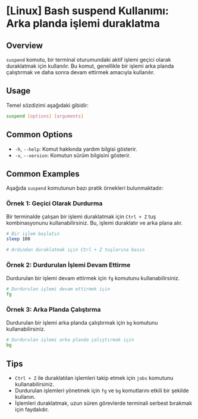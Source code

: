# [Linux] Bash suspend Kullanımı: Arka planda işlemi duraklatma

## Overview
`suspend` komutu, bir terminal oturumundaki aktif işlemi geçici olarak duraklatmak için kullanılır. Bu komut, genellikle bir işlemi arka planda çalıştırmak ve daha sonra devam ettirmek amacıyla kullanılır.

## Usage
Temel sözdizimi aşağıdaki gibidir:

```bash
suspend [options] [arguments]
```

## Common Options
- `-h`, `--help`: Komut hakkında yardım bilgisi gösterir.
- `-v`, `--version`: Komutun sürüm bilgisini gösterir.

## Common Examples
Aşağıda `suspend` komutunun bazı pratik örnekleri bulunmaktadır:

### Örnek 1: Geçici Olarak Durdurma
Bir terminalde çalışan bir işlemi duraklatmak için `Ctrl + Z` tuş kombinasyonunu kullanabilirsiniz. Bu, işlemi duraklatır ve arka plana alır.

```bash
# Bir işlem başlatın
sleep 100

# Ardından duraklatmak için Ctrl + Z tuşlarına basın
```

### Örnek 2: Durdurulan İşlemi Devam Ettirme
Durdurulan bir işlemi devam ettirmek için `fg` komutunu kullanabilirsiniz.

```bash
# Durdurulan işlemi devam ettirmek için
fg
```

### Örnek 3: Arka Planda Çalıştırma
Durdurulan bir işlemi arka planda çalıştırmak için `bg` komutunu kullanabilirsiniz.

```bash
# Durdurulan işlemi arka planda çalıştırmak için
bg
```

## Tips
- `Ctrl + Z` ile duraklatılan işlemleri takip etmek için `jobs` komutunu kullanabilirsiniz.
- Durdurulan işlemleri yönetmek için `fg` ve `bg` komutlarını etkili bir şekilde kullanın.
- İşlemleri duraklatmak, uzun süren görevlerde terminali serbest bırakmak için faydalıdır.